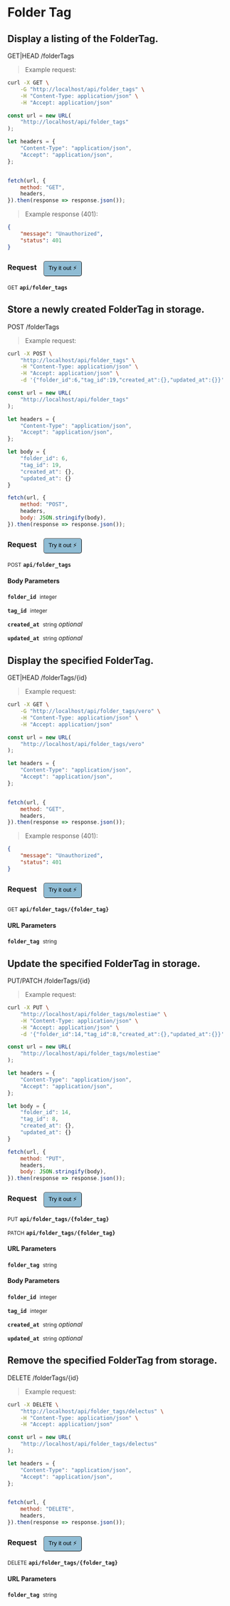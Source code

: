 # Folder Tag


## Display a listing of the FolderTag.


GET|HEAD /folderTags

> Example request:

```bash
curl -X GET \
    -G "http://localhost/api/folder_tags" \
    -H "Content-Type: application/json" \
    -H "Accept: application/json"
```

```javascript
const url = new URL(
    "http://localhost/api/folder_tags"
);

let headers = {
    "Content-Type": "application/json",
    "Accept": "application/json",
};


fetch(url, {
    method: "GET",
    headers,
}).then(response => response.json());
```


> Example response (401):

```json
{
    "message": "Unauthorized",
    "status": 401
}
```
<div id="execution-results-GETapi-folder_tags" hidden>
    <blockquote>Received response<span id="execution-response-status-GETapi-folder_tags"></span>:</blockquote>
    <pre class="json"><code id="execution-response-content-GETapi-folder_tags"></code></pre>
</div>
<div id="execution-error-GETapi-folder_tags" hidden>
    <blockquote>Request failed with error:</blockquote>
    <pre><code id="execution-error-message-GETapi-folder_tags"></code></pre>
</div>
<form id="form-GETapi-folder_tags" data-method="GET" data-path="api/folder_tags" data-authed="0" data-hasfiles="0" data-headers='{"Content-Type":"application\/json","Accept":"application\/json"}' onsubmit="event.preventDefault(); executeTryOut('GETapi-folder_tags', this);">
<h3>
    Request&nbsp;&nbsp;&nbsp;
        <button type="button" style="background-color: #8fbcd4; padding: 5px 10px; border-radius: 5px; border-width: thin;" id="btn-tryout-GETapi-folder_tags" onclick="tryItOut('GETapi-folder_tags');">Try it out ⚡</button>
    <button type="button" style="background-color: #c97a7e; padding: 5px 10px; border-radius: 5px; border-width: thin;" id="btn-canceltryout-GETapi-folder_tags" onclick="cancelTryOut('GETapi-folder_tags');" hidden>Cancel</button>&nbsp;&nbsp;
    <button type="submit" style="background-color: #6ac174; padding: 5px 10px; border-radius: 5px; border-width: thin;" id="btn-executetryout-GETapi-folder_tags" hidden>Send Request 💥</button>
    </h3>
<p>
<small class="badge badge-green">GET</small>
 <b><code>api/folder_tags</code></b>
</p>
</form>


## Store a newly created FolderTag in storage.


POST /folderTags

> Example request:

```bash
curl -X POST \
    "http://localhost/api/folder_tags" \
    -H "Content-Type: application/json" \
    -H "Accept: application/json" \
    -d '{"folder_id":6,"tag_id":19,"created_at":{},"updated_at":{}}'

```

```javascript
const url = new URL(
    "http://localhost/api/folder_tags"
);

let headers = {
    "Content-Type": "application/json",
    "Accept": "application/json",
};

let body = {
    "folder_id": 6,
    "tag_id": 19,
    "created_at": {},
    "updated_at": {}
}

fetch(url, {
    method: "POST",
    headers,
    body: JSON.stringify(body),
}).then(response => response.json());
```


<div id="execution-results-POSTapi-folder_tags" hidden>
    <blockquote>Received response<span id="execution-response-status-POSTapi-folder_tags"></span>:</blockquote>
    <pre class="json"><code id="execution-response-content-POSTapi-folder_tags"></code></pre>
</div>
<div id="execution-error-POSTapi-folder_tags" hidden>
    <blockquote>Request failed with error:</blockquote>
    <pre><code id="execution-error-message-POSTapi-folder_tags"></code></pre>
</div>
<form id="form-POSTapi-folder_tags" data-method="POST" data-path="api/folder_tags" data-authed="0" data-hasfiles="0" data-headers='{"Content-Type":"application\/json","Accept":"application\/json"}' onsubmit="event.preventDefault(); executeTryOut('POSTapi-folder_tags', this);">
<h3>
    Request&nbsp;&nbsp;&nbsp;
        <button type="button" style="background-color: #8fbcd4; padding: 5px 10px; border-radius: 5px; border-width: thin;" id="btn-tryout-POSTapi-folder_tags" onclick="tryItOut('POSTapi-folder_tags');">Try it out ⚡</button>
    <button type="button" style="background-color: #c97a7e; padding: 5px 10px; border-radius: 5px; border-width: thin;" id="btn-canceltryout-POSTapi-folder_tags" onclick="cancelTryOut('POSTapi-folder_tags');" hidden>Cancel</button>&nbsp;&nbsp;
    <button type="submit" style="background-color: #6ac174; padding: 5px 10px; border-radius: 5px; border-width: thin;" id="btn-executetryout-POSTapi-folder_tags" hidden>Send Request 💥</button>
    </h3>
<p>
<small class="badge badge-black">POST</small>
 <b><code>api/folder_tags</code></b>
</p>
<h4 class="fancy-heading-panel"><b>Body Parameters</b></h4>
<p>
<b><code>folder_id</code></b>&nbsp;&nbsp;<small>integer</small>  &nbsp;
<input type="number" name="folder_id" data-endpoint="POSTapi-folder_tags" data-component="body" required  hidden>
<br>
</p>
<p>
<b><code>tag_id</code></b>&nbsp;&nbsp;<small>integer</small>  &nbsp;
<input type="number" name="tag_id" data-endpoint="POSTapi-folder_tags" data-component="body" required  hidden>
<br>
</p>
<p>
<b><code>created_at</code></b>&nbsp;&nbsp;<small>string</small>     <i>optional</i> &nbsp;
<input type="text" name="created_at" data-endpoint="POSTapi-folder_tags" data-component="body"  hidden>
<br>
</p>
<p>
<b><code>updated_at</code></b>&nbsp;&nbsp;<small>string</small>     <i>optional</i> &nbsp;
<input type="text" name="updated_at" data-endpoint="POSTapi-folder_tags" data-component="body"  hidden>
<br>
</p>

</form>


## Display the specified FolderTag.


GET|HEAD /folderTags/{id}

> Example request:

```bash
curl -X GET \
    -G "http://localhost/api/folder_tags/vero" \
    -H "Content-Type: application/json" \
    -H "Accept: application/json"
```

```javascript
const url = new URL(
    "http://localhost/api/folder_tags/vero"
);

let headers = {
    "Content-Type": "application/json",
    "Accept": "application/json",
};


fetch(url, {
    method: "GET",
    headers,
}).then(response => response.json());
```


> Example response (401):

```json
{
    "message": "Unauthorized",
    "status": 401
}
```
<div id="execution-results-GETapi-folder_tags--folder_tag-" hidden>
    <blockquote>Received response<span id="execution-response-status-GETapi-folder_tags--folder_tag-"></span>:</blockquote>
    <pre class="json"><code id="execution-response-content-GETapi-folder_tags--folder_tag-"></code></pre>
</div>
<div id="execution-error-GETapi-folder_tags--folder_tag-" hidden>
    <blockquote>Request failed with error:</blockquote>
    <pre><code id="execution-error-message-GETapi-folder_tags--folder_tag-"></code></pre>
</div>
<form id="form-GETapi-folder_tags--folder_tag-" data-method="GET" data-path="api/folder_tags/{folder_tag}" data-authed="0" data-hasfiles="0" data-headers='{"Content-Type":"application\/json","Accept":"application\/json"}' onsubmit="event.preventDefault(); executeTryOut('GETapi-folder_tags--folder_tag-', this);">
<h3>
    Request&nbsp;&nbsp;&nbsp;
        <button type="button" style="background-color: #8fbcd4; padding: 5px 10px; border-radius: 5px; border-width: thin;" id="btn-tryout-GETapi-folder_tags--folder_tag-" onclick="tryItOut('GETapi-folder_tags--folder_tag-');">Try it out ⚡</button>
    <button type="button" style="background-color: #c97a7e; padding: 5px 10px; border-radius: 5px; border-width: thin;" id="btn-canceltryout-GETapi-folder_tags--folder_tag-" onclick="cancelTryOut('GETapi-folder_tags--folder_tag-');" hidden>Cancel</button>&nbsp;&nbsp;
    <button type="submit" style="background-color: #6ac174; padding: 5px 10px; border-radius: 5px; border-width: thin;" id="btn-executetryout-GETapi-folder_tags--folder_tag-" hidden>Send Request 💥</button>
    </h3>
<p>
<small class="badge badge-green">GET</small>
 <b><code>api/folder_tags/{folder_tag}</code></b>
</p>
<h4 class="fancy-heading-panel"><b>URL Parameters</b></h4>
<p>
<b><code>folder_tag</code></b>&nbsp;&nbsp;<small>string</small>  &nbsp;
<input type="text" name="folder_tag" data-endpoint="GETapi-folder_tags--folder_tag-" data-component="url" required  hidden>
<br>
</p>
</form>


## Update the specified FolderTag in storage.


PUT/PATCH /folderTags/{id}

> Example request:

```bash
curl -X PUT \
    "http://localhost/api/folder_tags/molestiae" \
    -H "Content-Type: application/json" \
    -H "Accept: application/json" \
    -d '{"folder_id":14,"tag_id":8,"created_at":{},"updated_at":{}}'

```

```javascript
const url = new URL(
    "http://localhost/api/folder_tags/molestiae"
);

let headers = {
    "Content-Type": "application/json",
    "Accept": "application/json",
};

let body = {
    "folder_id": 14,
    "tag_id": 8,
    "created_at": {},
    "updated_at": {}
}

fetch(url, {
    method: "PUT",
    headers,
    body: JSON.stringify(body),
}).then(response => response.json());
```


<div id="execution-results-PUTapi-folder_tags--folder_tag-" hidden>
    <blockquote>Received response<span id="execution-response-status-PUTapi-folder_tags--folder_tag-"></span>:</blockquote>
    <pre class="json"><code id="execution-response-content-PUTapi-folder_tags--folder_tag-"></code></pre>
</div>
<div id="execution-error-PUTapi-folder_tags--folder_tag-" hidden>
    <blockquote>Request failed with error:</blockquote>
    <pre><code id="execution-error-message-PUTapi-folder_tags--folder_tag-"></code></pre>
</div>
<form id="form-PUTapi-folder_tags--folder_tag-" data-method="PUT" data-path="api/folder_tags/{folder_tag}" data-authed="0" data-hasfiles="0" data-headers='{"Content-Type":"application\/json","Accept":"application\/json"}' onsubmit="event.preventDefault(); executeTryOut('PUTapi-folder_tags--folder_tag-', this);">
<h3>
    Request&nbsp;&nbsp;&nbsp;
        <button type="button" style="background-color: #8fbcd4; padding: 5px 10px; border-radius: 5px; border-width: thin;" id="btn-tryout-PUTapi-folder_tags--folder_tag-" onclick="tryItOut('PUTapi-folder_tags--folder_tag-');">Try it out ⚡</button>
    <button type="button" style="background-color: #c97a7e; padding: 5px 10px; border-radius: 5px; border-width: thin;" id="btn-canceltryout-PUTapi-folder_tags--folder_tag-" onclick="cancelTryOut('PUTapi-folder_tags--folder_tag-');" hidden>Cancel</button>&nbsp;&nbsp;
    <button type="submit" style="background-color: #6ac174; padding: 5px 10px; border-radius: 5px; border-width: thin;" id="btn-executetryout-PUTapi-folder_tags--folder_tag-" hidden>Send Request 💥</button>
    </h3>
<p>
<small class="badge badge-darkblue">PUT</small>
 <b><code>api/folder_tags/{folder_tag}</code></b>
</p>
<p>
<small class="badge badge-purple">PATCH</small>
 <b><code>api/folder_tags/{folder_tag}</code></b>
</p>
<h4 class="fancy-heading-panel"><b>URL Parameters</b></h4>
<p>
<b><code>folder_tag</code></b>&nbsp;&nbsp;<small>string</small>  &nbsp;
<input type="text" name="folder_tag" data-endpoint="PUTapi-folder_tags--folder_tag-" data-component="url" required  hidden>
<br>
</p>
<h4 class="fancy-heading-panel"><b>Body Parameters</b></h4>
<p>
<b><code>folder_id</code></b>&nbsp;&nbsp;<small>integer</small>  &nbsp;
<input type="number" name="folder_id" data-endpoint="PUTapi-folder_tags--folder_tag-" data-component="body" required  hidden>
<br>
</p>
<p>
<b><code>tag_id</code></b>&nbsp;&nbsp;<small>integer</small>  &nbsp;
<input type="number" name="tag_id" data-endpoint="PUTapi-folder_tags--folder_tag-" data-component="body" required  hidden>
<br>
</p>
<p>
<b><code>created_at</code></b>&nbsp;&nbsp;<small>string</small>     <i>optional</i> &nbsp;
<input type="text" name="created_at" data-endpoint="PUTapi-folder_tags--folder_tag-" data-component="body"  hidden>
<br>
</p>
<p>
<b><code>updated_at</code></b>&nbsp;&nbsp;<small>string</small>     <i>optional</i> &nbsp;
<input type="text" name="updated_at" data-endpoint="PUTapi-folder_tags--folder_tag-" data-component="body"  hidden>
<br>
</p>

</form>


## Remove the specified FolderTag from storage.


DELETE /folderTags/{id}

> Example request:

```bash
curl -X DELETE \
    "http://localhost/api/folder_tags/delectus" \
    -H "Content-Type: application/json" \
    -H "Accept: application/json"
```

```javascript
const url = new URL(
    "http://localhost/api/folder_tags/delectus"
);

let headers = {
    "Content-Type": "application/json",
    "Accept": "application/json",
};


fetch(url, {
    method: "DELETE",
    headers,
}).then(response => response.json());
```


<div id="execution-results-DELETEapi-folder_tags--folder_tag-" hidden>
    <blockquote>Received response<span id="execution-response-status-DELETEapi-folder_tags--folder_tag-"></span>:</blockquote>
    <pre class="json"><code id="execution-response-content-DELETEapi-folder_tags--folder_tag-"></code></pre>
</div>
<div id="execution-error-DELETEapi-folder_tags--folder_tag-" hidden>
    <blockquote>Request failed with error:</blockquote>
    <pre><code id="execution-error-message-DELETEapi-folder_tags--folder_tag-"></code></pre>
</div>
<form id="form-DELETEapi-folder_tags--folder_tag-" data-method="DELETE" data-path="api/folder_tags/{folder_tag}" data-authed="0" data-hasfiles="0" data-headers='{"Content-Type":"application\/json","Accept":"application\/json"}' onsubmit="event.preventDefault(); executeTryOut('DELETEapi-folder_tags--folder_tag-', this);">
<h3>
    Request&nbsp;&nbsp;&nbsp;
        <button type="button" style="background-color: #8fbcd4; padding: 5px 10px; border-radius: 5px; border-width: thin;" id="btn-tryout-DELETEapi-folder_tags--folder_tag-" onclick="tryItOut('DELETEapi-folder_tags--folder_tag-');">Try it out ⚡</button>
    <button type="button" style="background-color: #c97a7e; padding: 5px 10px; border-radius: 5px; border-width: thin;" id="btn-canceltryout-DELETEapi-folder_tags--folder_tag-" onclick="cancelTryOut('DELETEapi-folder_tags--folder_tag-');" hidden>Cancel</button>&nbsp;&nbsp;
    <button type="submit" style="background-color: #6ac174; padding: 5px 10px; border-radius: 5px; border-width: thin;" id="btn-executetryout-DELETEapi-folder_tags--folder_tag-" hidden>Send Request 💥</button>
    </h3>
<p>
<small class="badge badge-red">DELETE</small>
 <b><code>api/folder_tags/{folder_tag}</code></b>
</p>
<h4 class="fancy-heading-panel"><b>URL Parameters</b></h4>
<p>
<b><code>folder_tag</code></b>&nbsp;&nbsp;<small>string</small>  &nbsp;
<input type="text" name="folder_tag" data-endpoint="DELETEapi-folder_tags--folder_tag-" data-component="url" required  hidden>
<br>
</p>
</form>



